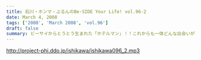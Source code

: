 ```yaml
---
title: 石川・ホンマ・ぶるんのBe-SIDE Your Life! vol.96-2
date: March 4, 2008
tags: ['2008', 'March 2008', 'vol.96']
draft: false
summary: ビーサイからとうとう生まれた「ホテルマン」！！これからも一体どんな出会いがそこにはあるのか！？お楽しみです。ちなみに地方の方にご説明しておくと「五反田」は、渋谷新宿池袋に次ぐ、第三勢力的な立ち位置にある、趣深い歓楽街・・・であります。NAMAE
---
```


http://project-phi.ddo.jp/ishikawa/ishikawa096_2.mp3